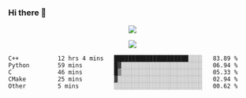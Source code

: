### Hi there 👋

<!--
**SuuTTT/SuuTTT** is a ✨ _special_ ✨ repository because its `README.md` (this file) appears on your GitHub profile.

Here are some ideas to get you started:

- 🔭 I’m currently working on ...
- 🌱 I’m currently learning ...
- 👯 I’m looking to collaborate on ...
- 🤔 I’m looking for help with ...
- 💬 Ask me about ...
- 📫 How to reach me: ...
- 😄 Pronouns: ...
- ⚡ Fun fact: ...
-->

<div align='center'>
    <p align='center'>
        <img src='https://github-readme-stats.vercel.app/api?line_height=27&username=SuuTTT&show_icons=true&theme=solarized-light'/>
    </p>
</div>    
<div align='center'>  
    <p align='center'>
        <img src='https://github-readme-stats.vercel.app/api/wakatime?username=SuuTTT&theme=solarized-light'/>
    </p>
    
</div>  

<!--START_SECTION:waka-->

```text
C++           12 hrs 4 mins   █████████████████████░░░░   83.89 %
Python        59 mins         █▓░░░░░░░░░░░░░░░░░░░░░░░   06.94 %
C             46 mins         █▒░░░░░░░░░░░░░░░░░░░░░░░   05.33 %
CMake         25 mins         ▓░░░░░░░░░░░░░░░░░░░░░░░░   02.94 %
Other         5 mins          ░░░░░░░░░░░░░░░░░░░░░░░░░   00.62 %
```

<!--END_SECTION:waka-->
